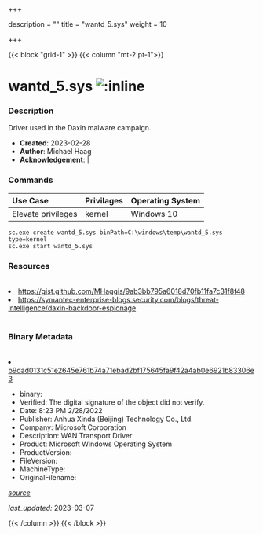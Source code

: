 +++

description = ""
title = "wantd_5.sys"
weight = 10

+++


{{< block "grid-1" >}}
{{< column "mt-2 pt-1">}}




# wantd_5.sys ![:inline](/images/twitter_verified.png) 



### Description


Driver used in the Daxin malware campaign.


- **Created**: 2023-02-28
- **Author**: Michael Haag
- **Acknowledgement**:  | [](https://twitter.com/)

### Commands

| Use Case | Privilages | Operating System | 
|:---- | ---- | ---- |
| Elevate privileges | kernel | Windows 10 |

```
sc.exe create wantd_5.sys binPath=C:\windows\temp\wantd_5.sys type=kernel
sc.exe start wantd_5.sys
```

### Resources
<br>


<li><a href="https://gist.github.com/MHaggis/9ab3bb795a6018d70fb11fa7c31f8f48">https://gist.github.com/MHaggis/9ab3bb795a6018d70fb11fa7c31f8f48</a></li>

<li><a href="https://symantec-enterprise-blogs.security.com/blogs/threat-intelligence/daxin-backdoor-espionage">https://symantec-enterprise-blogs.security.com/blogs/threat-intelligence/daxin-backdoor-espionage</a></li>


<br>


### Binary Metadata
<br>



<li><a href="https://www.virustotal.com/gui/file/b9dad0131c51e2645e761b74a71ebad2bf175645fa9f42a4ab0e6921b83306e3">b9dad0131c51e2645e761b74a71ebad2bf175645fa9f42a4ab0e6921b83306e3</a></li>



- binary: 
- Verified: The digital signature of the object did not verify.
- Date: 8:23 PM 2/28/2022
- Publisher: Anhua Xinda (Beijing) Technology Co., Ltd.
- Company: Microsoft Corporation
- Description: WAN Transport Driver
- Product: Microsoft Windows Operating System
- ProductVersion: 
- FileVersion: 
- MachineType: 
- OriginalFilename: 

[*source*](https://github.com/magicsword-io/LOLDrivers/tree/main/yaml/wantd_5.sys.yml)

*last_updated:* 2023-03-07


{{< /column >}}
{{< /block >}}

